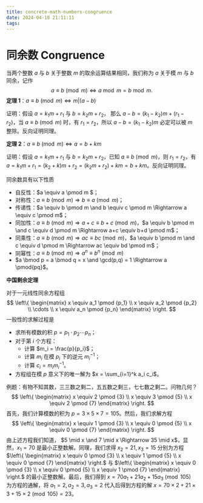 ```yaml
---
title: concrete-math-numbers-congruence
date: 2024-04-18 21:11:11
tags:
---
```


# 同余数 Congruence

当两个整数 $a$ 与 $b$ 关于整数 $m$ 的取余运算结果相同，我们称为 $a$ 关于模 $m$ 与 $b$ 同余，记作
$$
a \equiv b \pmod m \Leftrightarrow a \bmod m = b \bmod m.
$$
**定理 1**：$a \equiv b \pmod m \Leftrightarrow m|(a-b)$

证明：假设 $a = k_1 m + r_1$ 与 $b = k_2 m + r_2$， 那么 $a-b = (k_1 - k_2)m + (r_1 - r_2)$，当 $a \equiv b \pmod m$ 时，有 $r_1 = r_2$，所以 $a-b = (k_1 - k_2)m$ 必定可以被 $m$ 整除。反向证明同理。

**定理 2**：$a \equiv b \pmod m \Leftrightarrow a = b + km$

证明：假设 $a = k_1 m + r_1$ 与 $b = k_2 m + r_2$，已知 $a \equiv b \pmod m$，则 $r_1 = r_2$，有  $a = k_1 m + r_1 = (k_2+k) m + r_2 = (k_2 m + r_2) + km = b + km$。反向证明同理。

同余数具有以下性质

- 自反性：$a \equiv a \pmod m $；
- 对称性：$a \equiv b \pmod m \Rightarrow b \equiv a \pmod m$；
- 传递性：$a \equiv b \pmod m \and b \equiv c \pmod m \Rightarrow a \equiv c \pmod m$；
- 同加性：$a \equiv b \pmod m \Rightarrow a+c \equiv b+c \pmod m$，$a \equiv b \pmod m \and c \equiv d \pmod m \Rightarrow a+c \equiv b+d \pmod m$；
- 同乘性：$a \equiv b \pmod m \Rightarrow ac \equiv bc \pmod m$，$a \equiv b \pmod m \and c \equiv d \pmod m \Rightarrow ac \equiv bd \pmod m$；
- 同幂性：$a \equiv b \pmod m \Rightarrow a^n \equiv b^n \pmod m$
- $a \bmod p = a \bmod q = x \and \gcd(p,q) = 1 \Rightarrow a \pmod{pq}$。

**中国剩余定理**

对于一元线性同余方程组
$$
\left\{ \begin{matrix}
x \equiv a_1 \pmod {p_1} \\
x \equiv a_2 \pmod {p_2} \\
\cdots \\
x \equiv a_n \pmod {p_n}
\end{matrix} \right.
$$
一般性的求解过程是

- 求所有模数的积 $p = p_1 \cdot p_2 \cdots p_n$；
- 对于第 $i$ 个方程：
  - 计算 $m_i = \frac{p}{p_i}$；
  - 计算 $m_i$ 在模 $p_i$ 下的逆元 $m_i^{-1}$；
  - 计算 $c_i = m_i m_i^{-1}$。
- 方程组在模 $p$ 意义下的唯一解为 $x = \sum_{i=1}^k a_i c_i$。

例题：有物不知其数，三三数之剩二，五五数之剩三，七七数之剩二。问物几何？
$$
\left\{ \begin{matrix}
x \equiv 2 \pmod {3} \\
x \equiv 3 \pmod {5} \\
x \equiv 2 \pmod {7}
\end{matrix} \right.
$$
首先，我们计算模数的积为 $p = 3 \times 5 \times 7 = 105$。然后，我们求解方程
$$
\left\{ \begin{matrix}
x \equiv 1 \pmod {3} \\
x \equiv 0 \pmod {5} \\
x \equiv 0 \pmod {7}
\end{matrix} \right.
$$
由上述方程我们知道， $5 \mid x \and 7 \mid x \Rightarrow 35 \mid x$，显然，$x_1 = 70$ 是最小正整数解。同理，我们求得 $x_2 = 21, x_3 = 15$ 分别为方程 $\left\{ \begin{matrix}
x \equiv 0 \pmod {3} \\
x \equiv 1 \pmod {5} \\
x \equiv 0 \pmod {7}
\end{matrix} \right.$ 与 $\left\{ \begin{matrix}
x \equiv 0 \pmod {3} \\
x \equiv 0 \pmod {5} \\
x \equiv 1 \pmod {7}
\end{matrix} \right.$ 的最小正整数解。最后，我们得到 $x = 70a_1 + 21a_2 + 15a_3 \pmod{105}$ 为方程的通解，将 $a_1 = 2, a_2 = 3, a_3 = 2$ 代入后得到方程的解 $x = 70 \times 2 + 21 \times 3 + 15 \times 2 \pmod{105} = 23$。

